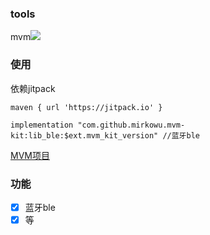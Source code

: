 ### tools
mvm[![](https://jitpack.io/v/mirkowu/mvm-kit.svg)](https://jitpack.io/#mirkowu/MVM-Kit)



### 使用
依赖jitpack
```
maven { url 'https://jitpack.io' }
```

```
implementation "com.github.mirkowu.mvm-kit:lib_ble:$ext.mvm_kit_version" //蓝牙ble
```
[MVM项目](https://github.com/MirkoWu/MVM)

### 功能
- [x] 蓝牙ble
- [x] 等
